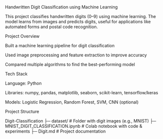 Handwritten Digit Classification using Machine Learning

This project classifies handwritten digits (0–9) using machine learning. The model learns from images and predicts digits, useful for applications like automated forms and postal code recognition.

Project Overview

Built a machine learning pipeline for digit classification

Used image preprocessing and feature extraction to improve accuracy

Compared multiple algorithms to find the best-performing model

Tech Stack

Language: Python

Libraries: numpy, pandas, matplotlib, seaborn, scikit-learn, tensorflow/keras

Models: Logistic Regression, Random Forest, SVM, CNN (optional)

Project Structure

Digit-Classification
├─ dataset/ # Folder with digit images (e.g., MNIST)
├─ MNIST_DIGIT_CLASSIFICATION.ipynb # Colab notebook with code & experiments
├─ Digit.md # Project documentation
